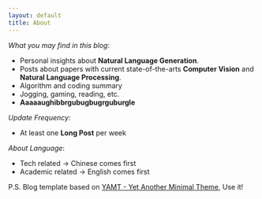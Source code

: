 ```yaml
---
layout: default
title: About
---
```


*What you may find in this blog*:

* Personal insights about **Natural Language Generation**.
* Posts about papers with current state-of-the-arts **Computer Vision** and **Natural Language Processing**.
* Algorithm and coding summary
* Jogging, gaming, reading, etc.
* **Aaaaaughibbrgubugbugrguburgle**

*Update Frequency*:
* At least one **Long Post** per week

*About Language*:
* Tech related -> Chinese comes first 
* Academic related -> English comes first

P.S. Blog template based on [YAMT - Yet Another Minimal Theme](https://yamt.netlify.app/), Use it!
